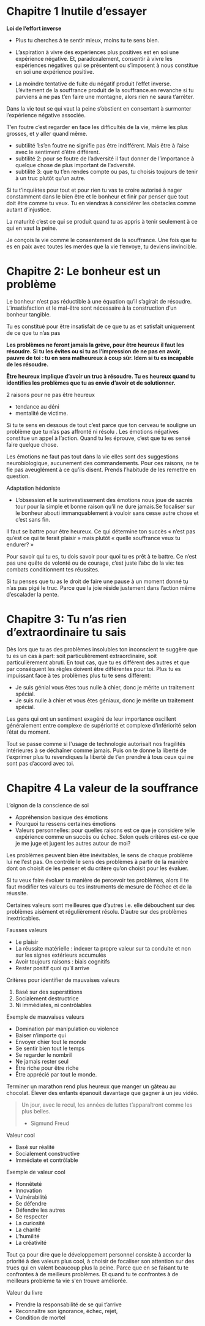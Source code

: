 

# Chapitre 1 Inutile d’essayer

**Loi de l’effort inverse**

  * Plus tu cherches à te sentir mieux, moins tu te sens bien.

  * L’aspiration à vivre des expériences plus positives est en soi une expérience négative. Et, paradoxalement, consentir à vivre les expériences négatives qui se présentent ou s’imposent à nous constitue en soi une expérience positive.
  
  * La moindre tentative de fuite du négatif produit l’effet inverse. L’évitement de la souffrance produit de la souffrance.en revanche si tu parviens à ne pas t’en faire une montagne, alors rien ne saura t’arrêter.
  
Dans la vie tout se qui vaut la peine s’obstient en consentant à surmonter l’expérience négative associée.

T’en foutre c’est regarder en face les difficultés de la vie, même les plus grosses, et y aller quand même.

  * subtilité 1:s’en foutre ne signifie pas être indifférent. Mais être à l’aise avec le sentiment d’être différent.
  * subtilité 2: pour se foutre de l’adversité il faut donner de l’importance à quelque chose de plus important de l’adversité.
  * subtilité 3: que tu t’en rendes compte ou pas, tu choisis toujours de tenir à un truc plutôt qu’un autre.
 
 
Si tu t’inquiètes pour tout et pour rien tu vas te croire autorisé à nager constamment dans le bien être et le bonheur et finir par penser que tout doit être comme tu veux. Tu en viendras à considérer les obstacles comme autant d’injustice.

La maturité c’est ce qui se produit quand tu as appris à tenir seulement à ce qui en vaut la peine.

Je conçois la vie comme le consentement de la souffrance. Une fois que tu es en paix avec toutes les merdes que la vie t’envoye, tu deviens invincible.
​

# Chapitre 2: Le bonheur est un problème
Le bonheur n’est pas réductible à une équation qu’il s’agirait de résoudre. L’insatisfaction et le mal-être sont nécessaire à la construction d’un bonheur tangible.

Tu es constitué pour être insatisfait de ce que tu as et satisfait uniquement de ce que tu n’as pas

**Les problèmes ne feront jamais la grève, pour être heureux il faut les résoudre. Si tu les évites ou si tu as l’impression de ne pas en avoir, pauvre de toi : tu en sera malheureux à coup sûr. Idem si tu es incapable de les résoudre.**

**Être heureux implique d’avoir un truc à résoudre. Tu es heureux quand tu identifies les problèmes que tu as envie d’avoir et de solutionner.**

2 raisons pour ne pas être heureux
  * tendance au déni 
  *  mentalité de victime.
  
Si tu te sens en dessous de tout c’est parce que ton cerveau te souligne un problème que tu n’as pas affronté ni résolu . Les émotions négatives constitue un appel à l’action. Quand tu les éprouve, c’est que tu es sensé faire quelque chose.

Les émotions ne faut pas tout dans la vie elles sont des suggestions neurobiologique, aucunement des commandements. Pour ces raisons, ne te fie pas aveuglément à ce qu’ils disent. Prends l’habitude de les remettre en question.

Adaptation hédoniste
  * L’obsession et le surinvestissement des émotions nous joue de sacrés tour pour la simple et bonne raison qu’il ne dure jamais.Se focaliser sur le bonheur abouti immanquablement à vouloir sans cesse autre chose et c’est sans fin.
  
Il faut se battre pour être heureux. Ce qui détermine ton succès « n’est pas qu’est ce qui te ferait plaisir » mais plutôt « quelle souffrance veux tu endurer? »

Pour savoir qui tu es, tu dois savoir pour quoi tu es prêt à te battre. Ce n’est pas une quête de volonté ou de courage, c’est juste l’abc de la vie: tes combats conditionnent tes réussites.

Si tu penses que tu as le droit de faire une pause à un moment donné tu n’as pas pigé le truc. Parce que la joie réside justement dans l’action même d’escalader la pente.
​

# Chapitre 3: Tu n’as rien d’extraordinaire tu sais

Dès lors que tu as des problèmes insolubles ton inconscient te suggère que tu es un cas à part: soit particulièrement extraordinaire, soit particulièrement abruti. En tout cas, que tu es différent des autres et que par conséquent les règles doivent être différentes pour toi. Plus tu es impuissant face à tes problèmes plus tu te sens différent:
  * Je suis génial vous êtes tous nulle à chier, donc je mérite un traitement spécial.
  * Je suis nulle à chier et vous êtes géniaux, donc je mérite un traitement spécial.
  
Les gens qui ont un sentiment exagéré de leur importance oscillent généralement entre complexe de supériorité et complexe d’infériorité selon l’état du moment.

Tout se passe comme si l'usage de technologie autorisait nos fragilités intérieures à se déchaîner comme jamais. Puis on te donne la liberté de t’exprimer plus tu revendiques la liberté de t’en prendre à tous ceux qui ne sont pas d’accord avec toi.

# Chapitre 4 La valeur de la souffrance
L’oignon de la conscience de soi
  * Appréhension basique des émotions
  * Pourquoi tu ressens certaines émotions
  * Valeurs personnelles: pour quelles raisons est ce que je considère telle expérience comme un succès ou échec. Selon quels critères est-ce que je me juge et jugent les autres autour de moi?

Les problèmes peuvent bien être inévitables, le sens de chaque problème lui ne l’est pas. On contrôle le sens des problèmes à partir de la manière dont on choisit de les penser et du critère qu’on choisit pour les évaluer.

Si tu veux faire évoluer ta manière de percevoir tes problèmes, alors il te faut modifier tes valeurs ou tes instruments de mesure de l’échec et de la réussite.

Certaines valeurs sont meilleures que d’autres i.e. elle débouchent sur des problèmes aisément et régulièrement résolu. D’autre sur des problèmes inextricables.

Fausses valeurs
  * Le plaisir
  * La réussite matérielle : indexer ta propre valeur sur ta conduite et non sur les signes extérieurs accumulés
  * Avoir toujours raisons : biais cognitifs
  * Rester positif quoi qu’il arrive
  
Critères pour identifier de mauvaises valeurs
  1. Basé sur des superstitions
  2. Socialement destructrice
  3. Ni immédiates, ni contrôlables
  
Exemple de mauvaises valeurs
  * Domination par manipulation ou violence
  * Baiser n’importe qui 
  * Envoyer chier tout le monde
  * Se sentir bien tout le temps
  * Se regarder le nombril
  * Ne jamais rester seul
  * Être riche pour être riche
  * Être apprécié par tout le monde.

Terminer un marathon rend plus heureux que manger un gâteau au chocolat. Élever des enfants épanouit davantage que gagner à un jeu vidéo.
> Un jour, avec le recul, les années de luttes t’apparaîtront comme les plus belles.
> - Sigmund Freud

Valeur cool
  * Basé sur réalité
  * Socialement constructive
  * Immédiate et contrôlable
  
Exemple de valeur cool
  * Honnêteté
  * Innovation
  * Vulnérabilité
  * Se défendre
  * Défendre les autres
  * Se respecter
  * La curiosité
  * La charité
  * L’humilité
  * La créativité
  
Tout ça pour dire que le développement personnel consiste à accorder la priorité à des valeurs plus cool, à choisir de focaliser son attention sur des trucs qui en valent beaucoup plus la peine. Parce que en se faisant tu te confrontes à de meilleurs problèmes. Et quand tu te confrontes à de meilleurs problème ta vie s'en trouve améliorée.

Valeur du livre
  * Prendre la responsabilité de se qui t’arrive
  * Reconnaître son ignorance, échec, rejet, 
  * Condition de mortel
​
​
